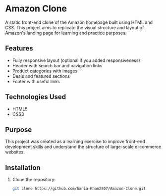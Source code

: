 # Amazon Clone

A static front-end clone of the Amazon homepage built using HTML and CSS. This project aims to replicate the visual structure and layout of Amazon's landing page for learning and practice purposes.

## Features

- Fully responsive layout (optional if you added responsiveness)
- Header with search bar and navigation links
- Product categories with images
- Deals and featured sections
- Footer with useful links

## Technologies Used

- HTML5
- CSS3

## Purpose

This project was created as a learning exercise to improve front-end development skills and understand the structure of large-scale e-commerce websites.

## Installation

1. Clone the repository:
   ```bash
   git clone https://github.com/hania-Khan2807/Amazon-Clone.git
